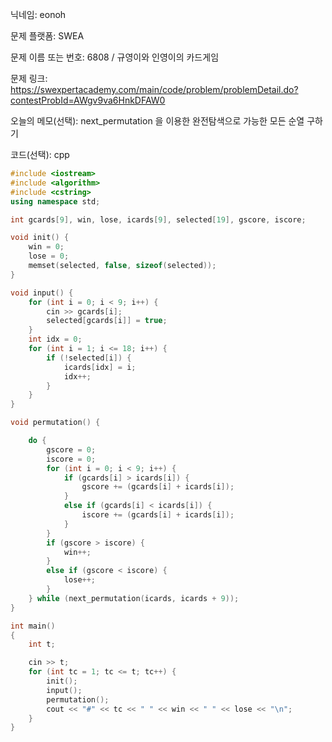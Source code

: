 닉네임: eonoh

문제 플랫폼: SWEA

문제 이름 또는 번호: 6808 / 규영이와 인영이의 카드게임

문제 링크: https://swexpertacademy.com/main/code/problem/problemDetail.do?contestProbId=AWgv9va6HnkDFAW0

오늘의 메모(선택): next_permutation 을 이용한 완전탐색으로 가능한 모든 순열 구하기

코드(선택): cpp

```cpp
#include <iostream>
#include <algorithm>
#include <cstring>
using namespace std;

int gcards[9], win, lose, icards[9], selected[19], gscore, iscore;

void init() {
	win = 0;
	lose = 0;
	memset(selected, false, sizeof(selected));
}

void input() {
	for (int i = 0; i < 9; i++) {
		cin >> gcards[i];
		selected[gcards[i]] = true;
	}
	int idx = 0;
	for (int i = 1; i <= 18; i++) {
		if (!selected[i]) {
			icards[idx] = i;
			idx++;
		}
	}
}

void permutation() {

	do {
		gscore = 0;
		iscore = 0;
		for (int i = 0; i < 9; i++) {
			if (gcards[i] > icards[i]) {
				gscore += (gcards[i] + icards[i]);
			}
			else if (gcards[i] < icards[i]) {
				iscore += (gcards[i] + icards[i]);
			}
		}
		if (gscore > iscore) {
			win++;
		}
		else if (gscore < iscore) {
			lose++;
		}
	} while (next_permutation(icards, icards + 9));
}

int main()
{
	int t;

	cin >> t;
	for (int tc = 1; tc <= t; tc++) {
		init();
		input();
		permutation();
		cout << "#" << tc << " " << win << " " << lose << "\n";
	}
}

```
